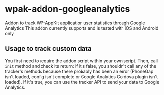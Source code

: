 # wpak-addon-googleanalytics
Addon to track WP-AppKit application user statistics through Google Analytics
This addon currently supports and is tested with iOS and Android only

## Usage to track custom data
You first need to require the addon script within your own script. Then, call `init` method and check its return: if it's false, you shouldn't call any of the tracker's methods because there probably has been an error (PhoneGap isn't loaded, config isn't complete or Google Analytics Cordova plugin isn't loaded). If it's true, you can use the tracker API to send your data to Google Analytics.